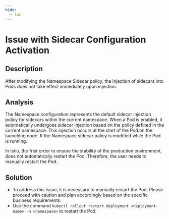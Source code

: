 ```yaml
---
hide:
  - toc
---
```


# Issue with Sidecar Configuration Activation

## Description

After modifying the Namespace Sidecar policy, the injection of sidecars into Pods does not take effect immediately upon injection.

## Analysis

The Namespace configuration represents the default sidecar injection policy for sidecars within the current namespace.
When a Pod is enabled, it automatically undergoes sidecar injection based on the policy defined in the current namespace.
This injection occurs at the start of the Pod on the launching node.
If the Namespace sidecar policy is modified while the Pod is running.

In Istio, the frist order to ensure the stability of the production environment, does not automatically restart the Pod.
Therefore, the user needs to manually restart the Pod.

## Solution

* To address this issue, it is necessary to manually restart the Pod. Please proceed with caution and plan accordingly based on the specific business requirements.
* Use the command `kubectl rollout restart deployment <deployment-name> -n <namespace>` to restart the Pod.
